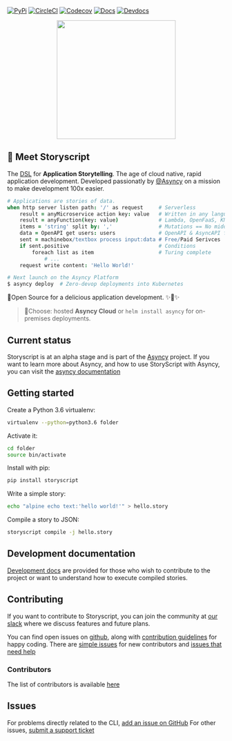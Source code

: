
[![PyPi](https://img.shields.io/pypi/v/storyscript.svg?maxAge=600&style=for-the-badge)](https://pypi.python.org/pypi/storyscript)
[![CircleCI](https://img.shields.io/circleci/project/github/storyscript/storyscript/master.svg?style=for-the-badge)](https://circleci.com/gh/storyscript/storyscript)
[![Codecov](https://img.shields.io/codecov/c/github/storyscript/storyscript.svg?style=for-the-badge)](https://codecov.io/github/storyscript/storyscript)
[![Docs](https://img.shields.io/badge/docs-online-brightgreen.svg?style=for-the-badge)](https://docs.asyncy.com/storyscript)
[![Devdocs](https://img.shields.io/badge/devdocs-online-brightgreen.svg?style=for-the-badge)](https://storyscript.readthedocs.io)


<div align="center">
<img src="https://user-images.githubusercontent.com/2041757/44708914-9c66a380-aaa8-11e8-8e53-502c17ab5be3.png" width="275">
</div>

## 👋 Meet Storyscript
The [DSL](https://en.wikipedia.org/wiki/Domain-specific_language) for **Application Storytelling**. The age of cloud native, rapid application development. Developed passionatly by [@Asyncy](https://github.com/asyncy) on a mission to make development 100x easier.

```coffee
# Applications are stories of data.
when http server listen path: '/' as request     # Serverless
    result = anyMicroservice action key: value   # Written in any language wrapped in Docker or RKT
    result = anyFunction(key: value)             # Lambda, OpenFaaS, KNative or Storyscript
    items = 'string' split by: ','               # Mutations == No middleware
    data = OpenAPI get users: users              # OpenAPI & AsyncAPI for legacy system support
    sent = machinebox/textbox process input:data # Free/Paid Serivces
    if sent.positive                             # Conditions
        foreach list as item                     # Turing complete
            # ...
    request write content: 'Hello World!'

# Next launch on the Asyncy Platform
$ asyncy deploy  # Zero-devop deployments into Kubernetes
```

💯Open Source for a delicious application development. :sparkles::cake::sparkles:

> 🚀Choose: hosted **Asyncy Cloud** or `helm install asyncy` for on-premises deployments.

## Current status

Storyscript is at an alpha stage and is part of the [Asyncy](https://asyncy.com)
project. If you want to learn more about Asyncy, and how to use StoryScript
with Asyncy, you can visit the [asyncy documentation](https://docs.asyncy.com)

## Getting started

Create a Python 3.6 virtualenv:

```sh
virtualenv --python=python3.6 folder
```

Activate it:

```sh
cd folder
source bin/activate
```

Install with pip:

```sh
pip install storyscript
```

Write a simple story:

```sh
echo "alpine echo text:'hello world!'" > hello.story
```

Compile a story to JSON:

```sh
storyscript compile -j hello.story
```

## Development documentation

[Development docs](https://storyscript.readthedocs.io) are provided for those
who wish to contribute to the project or want to understand how to execute
compiled stories.

## Contributing

If you want to contribute to Storyscript, you can join the community at
[our slack](https://asyncy.click/slack) where we discuss features and future
plans.

You can find open issues on [github](https://github.com/asyncy/storyscript/issues),
along with [contribution guidelines](https://github.com/asyncy/storyscript/blob/master/CONTRIBUTING.md)
for happy coding.
There are [simple issues](https://github.com/asyncy/storyscript/issues?q=is%3Aopen+is%3Aissue+label%3A%22good+first+issue%22)
for new contributors and
[issues that need help](https://github.com/asyncy/storyscript/issues?q=is%3Aopen+is%3Aissue+label%3A%22help+wanted%22)

### Contributors

The list of contributors is available [here](https://github.com/asyncy/storyscript/contributors)

## Issues

For problems directly related to the CLI, [add an issue on GitHub](https://github.com/asyncy/storyscript/issues/new)
For other issues, [submit a support ticket](mailto:help@storyscripts.org)
